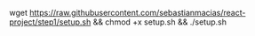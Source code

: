 

wget https://raw.githubusercontent.com/sebastianmacias/react-project/step1/setup.sh && chmod +x setup.sh && ./setup.sh
